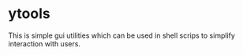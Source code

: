 # ytools
This is simple gui utilities which can be used in shell scrips to simplify interaction with users.
